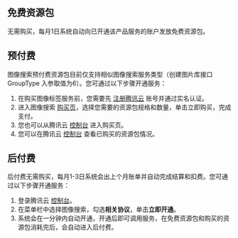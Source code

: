 ## 免费资源包
无需购买，每月1日系统自动向已开通该产品服务的账户发放免费资源包。

## 预付费
图像搜索预付费资源包目前仅支持相似图像搜索服务类型（创建图片库接口 GroupType 入参取值为6）。您可通过以下步骤开通服务：
1. 在购买图像标签服务前，您需要先 [注册腾讯云](https://cloud.tencent.com/document/product/378/17985) 账号并通过实名认证。
2. 进入图像搜索 [购买页](https://buy.cloud.tencent.com/tiia_search)，选择您需要的资源包规格和数量，单击立即购买，完成支付。
3. 您也可以从腾讯云 [控制台](https://console.cloud.tencent.com/tiia/searchimage) 进入购买页。
4. 您可以在腾讯云 [控制台](https://console.cloud.tencent.com/tiia/searchimage) 查看已购买的资源包情况。

## 后付费
后付费无需购买，每月1-3日系统会出上个月账单并自动完成结算和扣费。您可通过以下步骤开通服务：
1. 登录腾讯云 [控制台](https://console.cloud.tencent.com/tiia/searchimage)。
2. 在菜单栏中选择图像搜索，勾选**相关协议**，单击**立即开通**。
3. 系统会在一分钟内自动开通，开通后即可调用服务，在免费资源包和购买的资源包消耗完后，会自动进入后付费。
